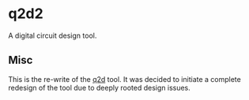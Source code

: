 # q2d2
A digital circuit design tool.

## Misc
This is the re-write of the [q2d](https://github.com/fer-rum/q2d) tool. It was decided to initiate a complete redesign of the tool due to deeply rooted design issues.
